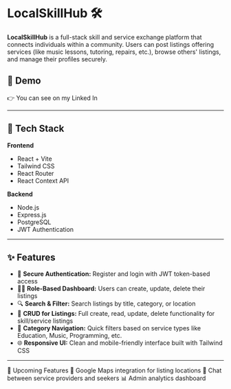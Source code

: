 # LocalSkillHub 🛠️

**LocalSkillHub** is a full-stack skill and service exchange platform that connects individuals within a community. Users can post listings offering services (like music lessons, tutoring, repairs, etc.), browse others' listings, and manage their profiles securely.

## 🚀 Demo

👉 You can see on my Linked In

---

## 🧰 Tech Stack

**Frontend**  
- React + Vite  
- Tailwind CSS  
- React Router  
- React Context API  

**Backend**  
- Node.js  
- Express.js  
- PostgreSQL  
- JWT Authentication  

---

## ✨ Features

- 🔐 **Secure Authentication:** Register and login with JWT token-based access
- 🧑‍💼 **Role-Based Dashboard:** Users can create, update, delete their listings
- 🔍 **Search & Filter:** Search listings by title, category, or location
- 📝 **CRUD for Listings:** Full create, read, update, delete functionality for skill/service listings
- 🧭 **Category Navigation:** Quick filters based on service types like Education, Music, Programming, etc.
- 🌐 **Responsive UI:** Clean and mobile-friendly interface built with Tailwind CSS

---

📌 Upcoming Features
📍 Google Maps integration for listing locations
💬 Chat between service providers and seekers
📊 Admin analytics dashboard
